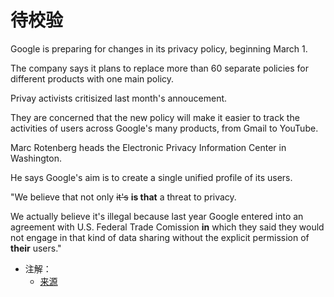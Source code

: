 # 待校验

Google is preparing for changes in its privacy policy, beginning March 1.

The company says it plans to replace more than 60 separate policies for different products with one main policy.

Privay activists critisized last month's annoucement.

They are concerned that the new policy will make it easier to track the activities of users across Google's many products, from Gmail to YouTube.

Marc Rotenberg heads the Electronic Privacy Information Center in Washington.

He says Google's aim is to create a single unified profile of its users.

"We believe that not only ~~it's~~ **is that** a threat to privacy.

We actually believe it's illegal because last year Google entered into an agreement with U.S. Federal Trade Comission **in** which they said they would not engage in that kind of data sharing without the explicit permission of **their** users."

- 注解：
  - [来源](https://learningenglish.voanews.com/a/google-faces-heat-over-new-privacy-policy-138752159/117025.html)
